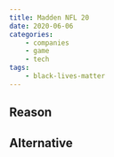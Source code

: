 ```yaml
---
title: Madden NFL 20
date: 2020-06-06
categories:
    - companies
    - game
    - tech
tags:
    - black-lives-matter
---
```


## Reason


## Alternative

